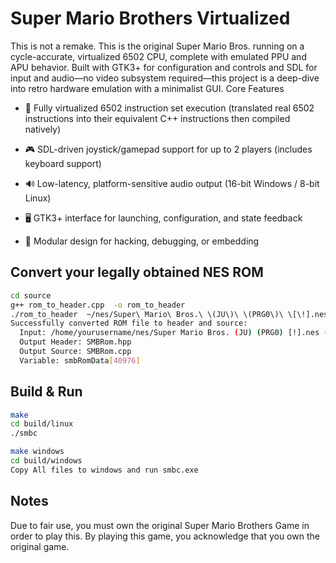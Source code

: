 # Super Mario Brothers Virtualized

This is not a remake. This is the original Super Mario Bros. running on a cycle-accurate, virtualized 6502 CPU, complete with emulated PPU and APU behavior. Built with GTK3+ for configuration and controls and SDL for input and audio—no video subsystem required—this project is a deep-dive into retro hardware emulation with a minimalist GUI.
Core Features

* 🧠 Fully virtualized 6502 instruction set execution (translated real 6502 instructions into their equivalent C++ instructions then compiled natively)

* 🎮 SDL-driven joystick/gamepad support for up to 2 players (includes keyboard support)

* 🔊 Low-latency, platform-sensitive audio output (16-bit Windows / 8-bit Linux)

* 🖥️ GTK3+ interface for launching, configuration, and state feedback

* 🧩 Modular design for hacking, debugging, or embedding

## Convert your legally obtained NES ROM

``` bash
cd source
g++ rom_to_header.cpp  -o rom_to_header
./rom_to_header  ~/nes/Super\ Mario\ Bros.\ \(JU\)\ \(PRG0\)\ \[\!].nes SMBRom smbRomData
Successfully converted ROM file to header and source:
  Input: /home/yourusername/nes/Super Mario Bros. (JU) (PRG0) [!].nes (40976 bytes)
  Output Header: SMBRom.hpp
  Output Source: SMBRom.cpp
  Variable: smbRomData[40976]
```

## Build & Run
``` bash
make
cd build/linux
./smbc

make windows
cd build/windows
Copy All files to windows and run smbc.exe
```

## Notes

Due to fair use, you must own the original Super Mario Brothers Game in order to play this.  By playing this game, you acknowledge that you own the original game.
